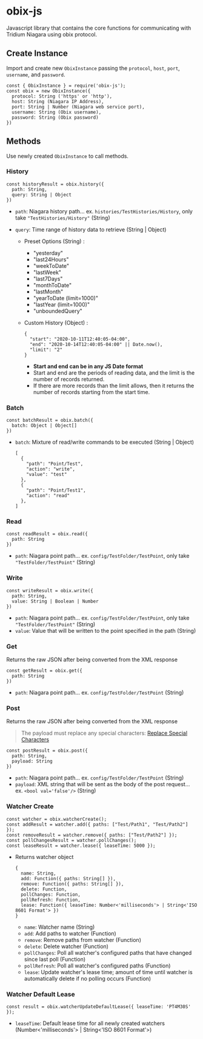 # obix-js

Javascript library that contains the core functions for communicating with Tridium Niagara using obix protocol.

## Create Instance

Import and create new `ObixInstance` passing the `protocol`, `host`, `port`, `username`, and `password`.

```
const { ObixInstance } = require('obix-js');
const obix = new ObixInstance({
  protocol: String ('https' or 'http'),
  host: String (Niagara IP Address),
  port: String | Number (Niagara web service port),
  username: String (Obix username),
  password: String (Obix password)
})
```

## Methods

Use newly created `ObixInstance` to call methods.

### History

```
const historyResult = obix.history({
  path: String,
  query: String | Object
})
```

- `path`: Niagara history path... ex. `histories/TestHistories/History`, only take `"TestHistories/History"` (String)
- `query`: Time range of history data to retrieve (String | Object)

  - Preset Options (String) :
    - "yesterday"
    - "last24Hours"
    - "weekToDate"
    - "lastWeek"
    - "last7Days"
    - "monthToDate"
    - "lastMonth"
    - "yearToDate (limit=1000)"
    - "lastYear (limit=1000)"
    - "unboundedQuery"
  - Custom History (Object) :

    ```
    {
      "start": "2020-10-11T12:40:05-04:00",
      "end": "2020-10-14T12:40:05-04:00" || Date.now(),
      "limit": "2"
    }
    ```

    - **Start and end can be in any JS Date format**
    - Start and end are the periods of reading data, and the limit is the number of records returned.
    - If there are more records than the limit allows, then it returns the number of records starting from the start time.

### Batch

```
const batchResult = obix.batch({
  batch: Object | Object[]
})
```

- `batch`: Mixture of read/write commands to be executed (String | Object)

  ```
  [
    {
      "path": "Point/Test",
      "action": "write",
      "value": "test"
    },
    {
      "path": "Point/Test1",
      "action": "read"
    },
  ]
  ```

### Read

```
const readResult = obix.read({
  path: String
})
```

- `path`: Niagara point path... ex. `config/TestFolder/TestPoint`, only take `"TestFolder/TestPoint"` (String)

### Write

```
const writeResult = obix.write({
  path: String,
  value: String | Boolean | Number
})
```

- `path`: Niagara point path... ex. `config/TestFolder/TestPoint`, only take `"TestFolder/TestPoint"` (String)
- `value`: Value that will be written to the point specified in the path (String)

### Get

Returns the raw JSON after being converted from the XML response

```
const getResult = obix.get({
  path: String
})
```

- `path`: Niagara point path... ex. `config/TestFolder/TestPoint` (String)

### Post

Returns the raw JSON after being converted from the XML response

> The payload must replace any special characters: [Replace Special Characters](https://stackoverflow.com/questions/1091945/what-characters-do-i-need-to-escape-in-xml-documents#:~:text=XML%20escape%20characters,the%20W3C%20Markup%20Validation%20Service)

```
const postResult = obix.post({
  path: String,
  payload: String
})
```

- `path`: Niagara point path... ex. `config/TestFolder/TestPoint` (String)
- `payload`: XML string that will be sent as the body of the post request... ex. `<bool val='false'/>` (String)

### Watcher Create

```
const watcher = obix.watcherCreate();
const addResult = watcher.add({ paths: ["Test/Path1", "Test/Path2"] });
const removeResult = watcher.remove({ paths: ["Test/Path2"] });
const pollChangesResult = watcher.pollChanges();
const leaseResult = watcher.lease({ leaseTime: 5000 });
```

- Returns watcher object

  ```
  {
    name: String,
    add: Function({ paths: String[] }),
    remove: Function({ paths: String[] }),
    delete: Function,
    pollChanges: Function,
    pollRefresh: Function,
    lease: Function({ leaseTime: Number<'milliseconds'> | String<'ISO 8601 Format'> })
  }
  ```

  - `name`: Watcher name (String)
  - `add`: Add paths to watcher (Function)
  - `remove`: Remove paths from watcher (Function)
  - `delete`: Delete watcher (Function)
  - `pollChanges`: Poll all watcher's configured paths that have changed since last poll (Function)
  - `pollRefresh`: Poll all watcher's configured paths (Function)
  - `lease`: Update watcher's lease time; amount of time until watcher is automatically delete if no polling occurs (Function)

### Watcher Default Lease

```
const result = obix.watcherUpdateDefaultLease({ leaseTime: 'PT4M30S' });
```

- `leaseTime`: Default lease time for all newly created watchers (Number<'milliseconds'> | String<'ISO 8601 Format'>)
